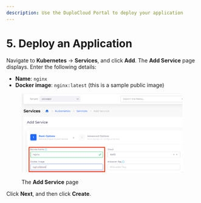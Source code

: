 ```yaml
---
description: Use the DuploCloud Portal to deploy your application
---
```


# 5. Deploy an Application

Navigate to **Kubernetes** -> **Services**, and click **Add**. The **Add Service** page displays. Enter the following details:

* **Name**: `nginx`&#x20;
* **Docker image**: `nginx:latest` (this is a sample public image)

<figure><img src="../../../.gitbook/assets/addservice.png" alt=""><figcaption><p>The <strong>Add Service</strong> page</p></figcaption></figure>

Click **Next**, and then click **Create**.
